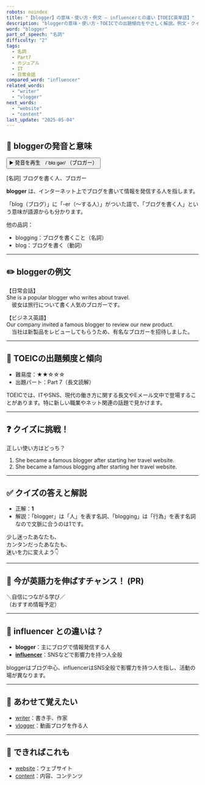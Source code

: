 ```yaml
---
robots: noindex
title: "【blogger】の意味・使い方・例文 ― influencerとの違い【TOEIC英単語】"
description: "bloggerの意味・使い方・TOEICでの出題傾向をやさしく解説。例文・クイズ付きでinfluencerとの違いもわかりやすく学べます。"
word: "blogger"
part_of_speech: "名詞"
difficulty: "2"
tags:
  - 名詞
  - Part7
  - カジュアル
  - IT
  - 日常会話
compared_word: "influencer"
related_words:
  - "writer"
  - "vlogger"
next_words:
  - "website"
  - "content"
last_update: "2025-05-04"
---
```


## 🔰 bloggerの発音と意味

<button class="play-audio" onclick="playTTS('blogger')">
  <span class="play-audio-main">
    ▶️ 発音を再生　/ˈblɑːɡər/
  </span>
  <span class="play-audio-sub">
    （ブロガー）
  </span>
</button>

[名詞] ブログを書く人、ブロガー

**blogger** は、インターネット上でブログを書いて情報を発信する人を指します。

「blog（ブログ）」に「-er（～する人）」がついた語で、「ブログを書く人」という意味が語源からも分かります。

他の品詞：  
- blogging：ブログを書くこと（名詞）
- blog：ブログを書く（動詞）

---

## ✏️ bloggerの例文

【日常会話】  
She is a popular blogger who writes about travel.  
　彼女は旅行について書く人気のブロガーです。

【ビジネス英語】  
Our company invited a famous blogger to review our new product.  
　当社は新製品をレビューしてもらうため、有名なブロガーを招待しました。

---

## 🎯 TOEICの出題頻度と傾向

- 難易度：★★☆☆☆
- 出題パート：Part 7（長文読解）

TOEICでは、ITやSNS、現代の働き方に関する長文やEメール文中で登場することがあります。特に新しい職業やネット関連の話題で見かけます。

---

## ❓ クイズに挑戦！

正しい使い方はどっち？

1. She became a famous blogger after starting her travel website.  
2. She became a famous blogging after starting her travel website.

---

## ✅ クイズの答えと解説

- 正解：**1**
- 解説：「blogger」は「人」を表す名詞、「blogging」は「行為」を表す名詞なので文脈に合うのは1です。

少し迷ったあなたも、  
カンタンだったあなたも、  
迷いを力に変えよう👇️

---

## 🚀 今が英語力を伸ばすチャンス！ (PR)

<div class="info-center">
＼自信につながる学び／<br>  
（おすすめ情報予定）
</div>

---

## 🤔  influencer との違いは？

- **blogger**：主にブログで情報発信する人
- **[influencer](/word/influencer/)**：SNSなどで影響力を持つ人全般

bloggerはブログ中心、influencerはSNS全般で影響力を持つ人を指し、活動の場が異なります。

---

## 🧩 あわせて覚えたい

- [writer](/word/writer/)：書き手、作家
- [vlogger](/word/vlogger/)：動画ブログを作る人

---

## 📖 できればこれも

- [website](/word/website/)：ウェブサイト
- [content](/word/content/)：内容、コンテンツ

<!-- cvid: aid03_bid18 -->
